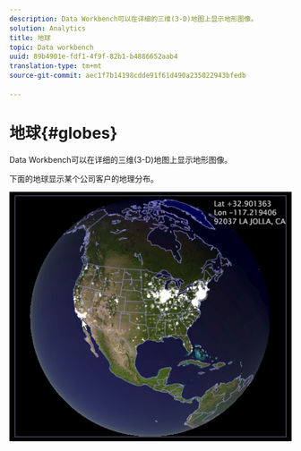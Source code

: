 ```yaml
---
description: Data Workbench可以在详细的三维(3-D)地图上显示地形图像。
solution: Analytics
title: 地球
topic: Data workbench
uuid: 89b4901e-fdf1-4f9f-82b1-b4886652aab4
translation-type: tm+mt
source-git-commit: aec1f7b14198cdde91f61d490a235022943bfedb

---
```



# 地球{#globes}

Data Workbench可以在详细的三维(3-D)地图上显示地形图像。

下面的地球显示某个公司客户的地理分布。

![](assets/vis_Globe_RollOverLatLong.png)

